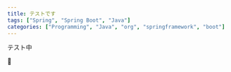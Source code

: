 ```yaml
---
title: テストです
tags: ["Spring", "Spring Boot", "Java"]
categories: ["Programming", "Java", "org", "springframework", "boot"]
---
```


テスト中

💩
